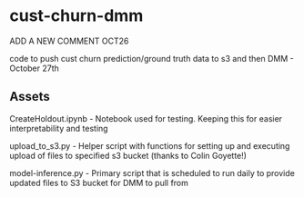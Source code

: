 # cust-churn-dmm

ADD A NEW COMMENT OCT26

code to push cust churn prediction/ground truth data to s3 and then DMM - October 27th

## Assets

CreateHoldout.ipynb - Notebook used for testing. Keeping this for easier interpretability and testing

upload_to_s3.py - Helper script with functions for setting up and executing upload of files to specified s3 bucket (thanks to Colin Goyette!)

model-inference.py - Primary script that is scheduled to run daily to provide updated files to S3 bucket for DMM to pull from



